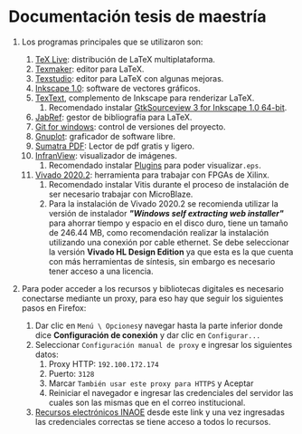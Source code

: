 # Documentación tesis de maestría

1. Los programas principales que se utilizaron son:
   1. [TeX Live](http://mirrors.ibiblio.org/CTAN/systems/texlive/Images/): distribución de LaTeX multiplataforma.
   2. [Texmaker](https://www.xm1math.net/texmaker/): editor para LaTeX.
   3. [Texstudio](https://www.texstudio.org/): editor para LaTeX con algunas mejoras.
   4. [Inkscape 1.0](https://inkscape.org/release/inkscape-1.0/): software de vectores gráficos.
   5. [TexText](https://textext.github.io/textext/), complemento de Inkscape para renderizar LaTeX.
	   1. Recomendado instalar [GtkSourceview 3 for Inkscape 1.0 64-bit](https://github.com/textext/gtksourceview-for-inkscape-windows/releases/download/1.0.0/Install-GtkSourceView-3.24-Inkscape-1.0-64bit.exe).
   6. [JabRef](https://www.jabref.org/): gestor de bibliografía para LaTeX.
   7. [Git for windows](https://gitforwindows.org/): control de versiones del proyecto.
   8. [Gnuplot](http://www.gnuplot.info/): graficador de software libre.
   9. [Sumatra PDF](https://www.sumatrapdfreader.org/free-pdf-reader): Lector de pdf gratis y ligero.
   10. [InfranView](https://www.irfanview.com/): visualizador de imágenes.
	   1. Recomendado instalar [Plugins](https://www.irfanview.com/plugins.htm) para poder visualizar`.eps`.
   11. [Vivado 2020.2](https://www.xilinx.com/support/download/index.html/content/xilinx/en/downloadNav/vivado-design-tools/archive.html): herramienta para trabajar con FPGAs de Xilinx.
	   1. Recomendado instalar Vitis durante el proceso de instalación de ser necesario trabajar con MicroBlaze.
	   2. Para la instalación de Vivado 2020.2 se recomienda utilizar la versión de instalador ***"Windows self extracting web installer"*** para ahorrar tiempo y espacio en el disco duro, tiene un tamaño de 246.44  MB, como recomendación realizar la instalación utilizando una conexión por cable ethernet. Se debe seleccionar la versión **Vivado HL Design Edition** ya que esta es la que cuenta con más herramientas de síntesis, sin embargo es necesario tener acceso a una licencia. 

2. Para poder acceder a los recursos y bibliotecas digitales es necesario conectarse mediante un proxy, para eso hay que seguir los siguientes pasos en Firefox:
	1. Dar clic en `Menú \ Opciones`y navegar hasta la parte inferior donde dice **Configuración de conexión** y dar clic en `Configurar...`
	2. Seleccionar `Configuración manual de proxy` e ingresar los siguientes datos:
	      1. Proxy HTTP: `192.100.172.174`
	      2. Puerto: `3128`
	      3. Marcar `También usar este proxy para HTTPS` y Aceptar
	      4. Reiniciar el navegador e ingresar las credenciales del servidor las cuales son las mismas que en el correo institucional.
	3. [Recursos electrónicos INAOE](https://www.inaoep.mx/biblioteca/recursos-electronicos) desde este link y una vez ingresadas las credenciales correctas se tiene acceso a todos lo recursos.
